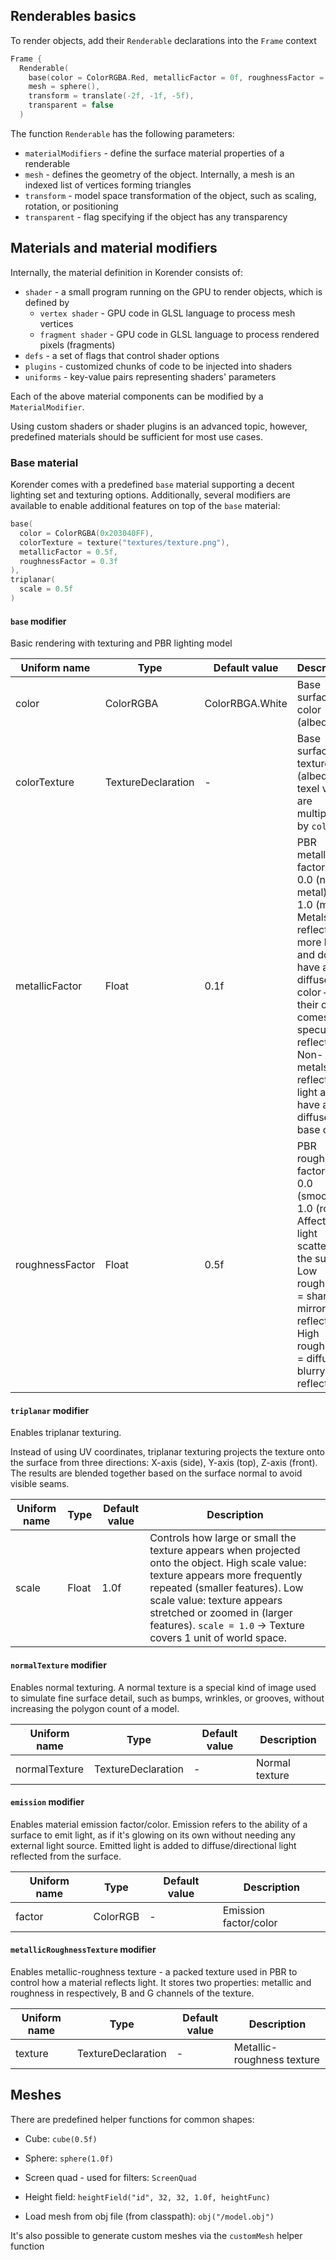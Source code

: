 ## Renderables basics

To render objects, add their `Renderable` declarations into the `Frame` context

```kotlin
Frame {
  Renderable(
    base(color = ColorRGBA.Red, metallicFactor = 0f, roughnessFactor = 0.2f),
    mesh = sphere(),
    transform = translate(-2f, -1f, -5f),
    transparent = false
  )
```

The function `Renderable` has the following parameters:    
- `materialModifiers` - define the surface material properties of a renderable    
- `mesh` - defines the geometry of the object. Internally, a mesh is an indexed list of vertices forming triangles     
- `transform` - model space transformation of the object, such as scaling, rotation, or positioning    
- `transparent` - flag specifying if the object has any transparency    

## Materials and material modifiers

Internally, the material definition in Korender consists of:    
- `shader` - a small program running on the GPU to render objects, which is defined by    
  - `vertex shader` - GPU code in GLSL language to process mesh vertices    
  - `fragment shader` - GPU code in GLSL language to process rendered pixels (fragments)    
- `defs` - a set of flags that control shader options    
- `plugins` - customized chunks of code to be injected into shaders    
- `uniforms` - key-value pairs representing shaders' parameters    

Each of the above material components can be modified by a `MaterialModifier`.

Using custom shaders or shader plugins is an advanced topic, however, predefined materials should be sufficient for most use cases.

### Base material

Korender comes with a predefined `base` material supporting a decent lighting set and texturing options. Additionally, several modifiers are available to enable additional features on top of the `base` material:

````kotlin
base(
  color = ColorRGBA(0x203040FF),
  colorTexture = texture("textures/texture.png"),
  metallicFactor = 0.5f,
  roughnessFactor = 0.3f
),
triplanar(
  scale = 0.5f
)
````

#### `base` modifier

Basic rendering with texturing and PBR lighting model

| Uniform name   | Type               | Default value            | Description                                                                                                                           |
|----------------|--------------------|--------------------------|---------------------------------------------------------------------------------------------------------------------------------------|
| color          | ColorRGBA          | ColorRBGA.White          | Base surface color (albedo)                                                                                                           |
| colorTexture   | TextureDeclaration | -                        | Base surface texture (albedo), texel values are multiplied by `color`                                                               |
| metallicFactor | Float              | 0.1f                     | PBR metallic factor: from 0.0 (non-metal) to 1.0 (metal). Metals reflect more light and do not have a diffuse color — their color comes from specular reflections. Non-metals reflect less light and have a diffuse base color. |
| roughnessFactor| Float              | 0.5f                     | PBR roughness factor: from 0.0 (smooth) to 1.0 (rough). Affects how light scatters off the surface. Low roughness = sharp, mirror-like reflections. High roughness = diffuse, blurry reflections.|

#### `triplanar` modifier

Enables triplanar texturing.

Instead of using UV coordinates, triplanar texturing projects the texture onto the surface from three directions: X-axis (side), Y-axis (top), Z-axis (front). The results are blended together based on the surface normal to avoid visible seams.

| Uniform name   | Type               | Default value            | Description                                                                                                                           |
|----------------|--------------------|--------------------------|---------------------------------------------------------------------------------------------------------------------------------------|
| scale          | Float              | 1.0f                     | Controls how large or small the texture appears when projected onto the object. High scale value: texture appears more frequently repeated (smaller features). Low scale value: texture appears stretched or zoomed in (larger features). `scale = 1.0` → Texture covers 1 unit of world space.|

#### `normalTexture` modifier

Enables normal texturing.
A normal texture is a special kind of image used to simulate fine surface detail, such as bumps, wrinkles, or grooves, without increasing the polygon count of a model.

| Uniform name   | Type               | Default value            | Description      |
|----------------|--------------------|--------------------------|------------------|
| normalTexture  | TextureDeclaration | -                        | Normal texture   |

#### `emission` modifier

Enables material emission factor/color. Emission refers to the ability of a surface to emit light, as if it's glowing on its own without needing any external light source.
Emitted light is added to diffuse/directional light reflected from the surface.

| Uniform name   | Type               | Default value            | Description      |
|----------------|--------------------|--------------------------|------------------|
| factor         | ColorRGB           | -                        | Emission factor/color   |

#### `metallicRoughnessTexture` modifier

Enables metallic-roughness texture - a packed texture used in PBR to control how a material reflects light. It stores two properties: metallic and roughness in respectively, B and G channels of the texture.

| Uniform name   | Type               | Default value            | Description      |
|----------------|--------------------|--------------------------|------------------|
| texture        | TextureDeclaration | -                        | Metallic-roughness texture |

## Meshes

There are predefined helper functions for common shapes:

- Cube: `cube(0.5f)`
- Sphere: `sphere(1.0f)`

- Screen quad - used for filters: `ScreenQuad`
- Height field: `heightField("id", 32, 32, 1.0f, heightFunc)`

- Load mesh from obj file (from classpath): `obj("/model.obj")`

It's also possible to generate custom meshes via the `customMesh` helper function